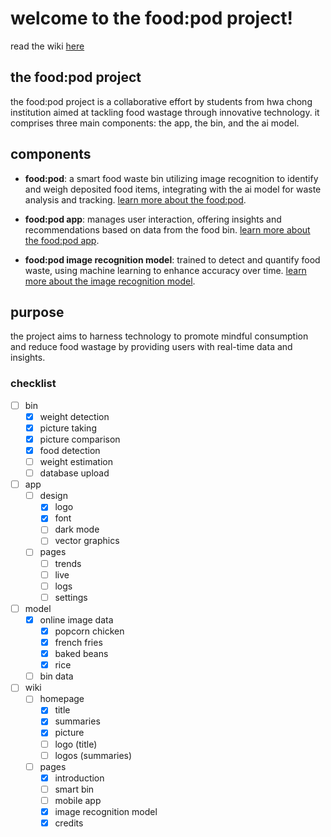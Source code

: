 # welcome to the food:pod project!

read the wiki [here](https://food-pod.web.app/)

## the food:pod project

the food:pod project is a collaborative effort by students from hwa chong institution aimed at tackling food wastage through innovative technology. it comprises three main components: the app, the bin, and the ai model.

## components

- **food:pod**: a smart food waste bin utilizing image recognition to identify and weigh deposited food items, integrating with the ai model for waste analysis and tracking.
  [learn more about the food:pod](https://food-pod.web.app/bin.html).

- **food:pod app**: manages user interaction, offering insights and recommendations based on data from the food bin.
  [learn more about the food:pod app](https://food-pod.web.app/app.html).

- **food:pod image recognition model**: trained to detect and quantify food waste, using machine learning to enhance accuracy over time.
  [learn more about the image recognition model](https://food-pod.web.app/model.html).

## purpose

the project aims to harness technology to promote mindful consumption and reduce food wastage by providing users with real-time data and insights.

### checklist
- [ ] bin
  - [x] weight detection
  - [x] picture taking
  - [x] picture comparison
  - [x] food detection
  - [ ] weight estimation
  - [ ] database upload
- [ ] app
  - [ ] design
    - [x] logo
    - [x] font
    - [ ] dark mode
    - [ ] vector graphics 
  - [ ] pages
    - [ ] trends
    - [ ] live
    - [ ] logs
    - [ ] settings
- [ ] model
  - [x] online image data
    - [x] popcorn chicken
    - [x] french fries
    - [x] baked beans
    - [x] rice
  - [ ] bin data
- [ ] wiki
  - [ ] homepage
    - [x] title
    - [x] summaries
    - [x] picture
    - [ ] logo (title)
    - [ ] logos (summaries)
  - [ ] pages
    - [x] introduction
    - [ ] smart bin
    - [ ] mobile app
    - [x] image recognition model
    - [x] credits
